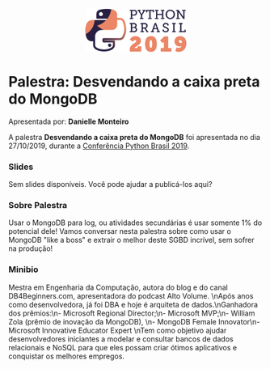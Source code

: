 <p align="center"><img src="../../logo_python_brasil_2019-01.svg" width="200"></p>

# Palestra: Desvendando a caixa preta do MongoDB
Apresentada por: **Danielle Monteiro**


A palestra **Desvendando a caixa preta do MongoDB** foi apresentada no dia 27/10/2019, durante a [Conferência Python Brasil 2019](http://2019.pythonbrasil.org.br).



### Slides

Sem slides disponíveis. Você pode ajudar a publicá-los aqui?



### Sobre Palestra
Usar o MongoDB para log, ou atividades secundárias é usar somente 1% do potencial dele! Vamos conversar nesta palestra sobre como usar o MongoDB "like a boss" e extrair o melhor deste SGBD incrível, sem sofrer na produção!



### Minibio
Mestra em Engenharia da Computação, autora do blog e do canal DB4Beginners.com, apresentadora do podcast Alto Volume. \nApós anos como desenvolvedora, já foi DBA e hoje é arquiteta de dados.\nGanhadora dos prêmios:\n- Microsoft Regional Director;\n- Microsoft MVP;\n- William Zola (prêmio de inovação da MongoDB), \n- MongoDB Female Innovator\n- Microsoft Innovative Educator Expert  \nTem como objetivo ajudar desenvolvedores iniciantes a modelar e consultar bancos de dados relacionais e NoSQL para que eles possam criar ótimos aplicativos e conquistar os melhores empregos.



